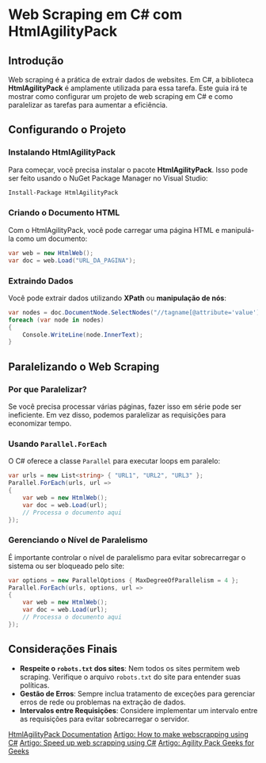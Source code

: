
# Web Scraping em C# com HtmlAgilityPack

## Introdução

Web scraping é a prática de extrair dados de websites. Em C#, a biblioteca **HtmlAgilityPack** é amplamente utilizada para essa tarefa. Este guia irá te mostrar como configurar um projeto de web scraping em C# e como paralelizar as tarefas para aumentar a eficiência.

## Configurando o Projeto

### Instalando HtmlAgilityPack

Para começar, você precisa instalar o pacote **HtmlAgilityPack**. Isso pode ser feito usando o NuGet Package Manager no Visual Studio:

```bash
Install-Package HtmlAgilityPack
```

### Criando o Documento HTML

Com o HtmlAgilityPack, você pode carregar uma página HTML e manipulá-la como um documento:

```c#
var web = new HtmlWeb();
var doc = web.Load("URL_DA_PAGINA");
```

### Extraindo Dados

Você pode extrair dados utilizando **XPath** ou **manipulação de nós**:

```c#
var nodes = doc.DocumentNode.SelectNodes("//tagname[@attribute='value']");
foreach (var node in nodes)
{
    Console.WriteLine(node.InnerText);
}
```

## Paralelizando o Web Scraping

### Por que Paralelizar?

Se você precisa processar várias páginas, fazer isso em série pode ser ineficiente. Em vez disso, podemos paralelizar as requisições para economizar tempo.

### Usando `Parallel.ForEach`

O C# oferece a classe `Parallel` para executar loops em paralelo:

```C#
var urls = new List<string> { "URL1", "URL2", "URL3" };
Parallel.ForEach(urls, url =>
{
    var web = new HtmlWeb();
    var doc = web.Load(url);
    // Processa o documento aqui
});
```

### Gerenciando o Nível de Paralelismo

É importante controlar o nível de paralelismo para evitar sobrecarregar o sistema ou ser bloqueado pelo site:

```c#
var options = new ParallelOptions { MaxDegreeOfParallelism = 4 };
Parallel.ForEach(urls, options, url =>
{
    var web = new HtmlWeb();
    var doc = web.Load(url);
    // Processa o documento aqui
});
```

## Considerações Finais

- **Respeite o `robots.txt` dos sites**: Nem todos os sites permitem web scraping. Verifique o arquivo `robots.txt` do site para entender suas políticas.
- **Gestão de Erros**: Sempre inclua tratamento de exceções para gerenciar erros de rede ou problemas na extração de dados.
- **Intervalos entre Requisições**: Considere implementar um intervalo entre as requisições para evitar sobrecarregar o servidor.

<seealso>
    <category ref="wrs">
        <a href="https://html-agility-pack.net/">HtmlAgilityPack Documentation</a>
        <a href="https://dev.to/lleonardogr/how-to-make-webscrapping-using-c-597b">Artigo: How to make webscrapping using C#</a>
        <a href="https://dev.to/lleonardogr/parallelizing-web-scrapping-using-c-1d1p">Artigo: Speed up web scrapping using C#</a>
        <a href="https://www.geeksforgeeks.org/how-to-use-html-agility-pack/">Artigo: Agility Pack Geeks for Geeks</a>
    </category>
</seealso>